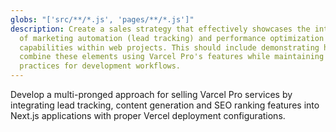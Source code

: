 ```yaml
---
globs: "['src/**/*.js', 'pages/**/*.js']"
description: Create a sales strategy that effectively showcases the integration
  of marketing automation (lead tracking) and performance optimization
  capabilities within web projects. This should include demonstrating how to
  combine these elements using Varcel Pro's features while maintaining best
  practices for development workflows.
---
```


Develop a multi-pronged approach for selling Varcel Pro services by integrating lead tracking, content generation and SEO ranking features into Next.js applications with proper Vercel deployment configurations.